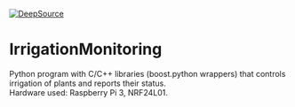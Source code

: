 [![DeepSource](https://static.deepsource.io/deepsource-badge-light-mini.svg)](https://deepsource.io/gh/mkuliberda/IrrigationMonitoring/?ref=repository-badge)

# IrrigationMonitoring

Python program with C/C++ libraries (boost.python wrappers) that controls irrigation of plants and reports their status.\
Hardware used: Raspberry Pi 3, NRF24L01.
